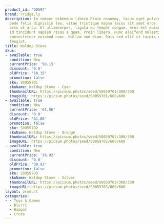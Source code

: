```yaml
---
product_id: '00597'
brand: Fridge.ly
description: In semper bibendum libero.Proin nonummy, lacus eget pulvinar lacinia,
  pede felis dignissim leo, vitae tristique magna lacus sit amet eros. Maecenas rhoncus
  arcu at arcu. Ut ullamcorper, ligula eu tempor congue, eros est euismod turpis,
  id tincidunt sapien risus a quam. Proin libero. Nunc eleifend molestie velit. Nam
  consectetuer euismod nunc. Nullam non diam. Duis sed elit ut turpis ullamcorper
  feugiat.
title: Waldop Stove
skus:
- available: true
  condition: New
  currentPrice: '50.15'
  discount: '0.0'
  oldPrice: '50.15'
  promotion: false
  sku: S0059701
  skuName: Waldop Stove - Cyan
  thumbnailURL: https://picsum.photos/seed/S0059701/300/300
  imageURL: https://picsum.photos/seed/S0059701/600/600
- available: true
  condition: New
  currentPrice: '61.86'
  discount: '0.0'
  oldPrice: '61.86'
  promotion: false
  sku: S0059702
  skuName: Waldop Stove - Orange
  thumbnailURL: https://picsum.photos/seed/S0059702/300/300
  imageURL: https://picsum.photos/seed/S0059702/600/600
- available: true
  condition: New
  currentPrice: '38.92'
  discount: '0.0'
  oldPrice: '38.92'
  promotion: false
  sku: S0059703
  skuName: Waldop Stove - Silver
  thumbnailURL: https://picsum.photos/seed/S0059703/300/300
  imageURL: https://picsum.photos/seed/S0059703/600/600
layout: product
categories:
- - Toys & Games
  - Blurri
  - Happor
  - Cruts
---
```

